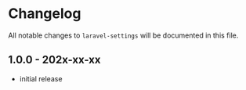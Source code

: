 # Changelog

All notable changes to `laravel-settings` will be documented in this file.

## 1.0.0 - 202x-xx-xx
- initial release
